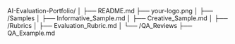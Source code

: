 AI-Evaluation-Portfolio/
│
├── README.md
├── your-logo.png
│
├── /Samples
│   ├── Informative_Sample.md
│   ├── Creative_Sample.md
│
├── /Rubrics
│   ├── Evaluation_Rubric.md
│
└── /QA_Reviews
    ├── QA_Example.md
